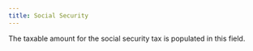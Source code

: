 ```yaml
---
title: Social Security
---
```



The taxable amount for the social security tax is populated in this  field.
